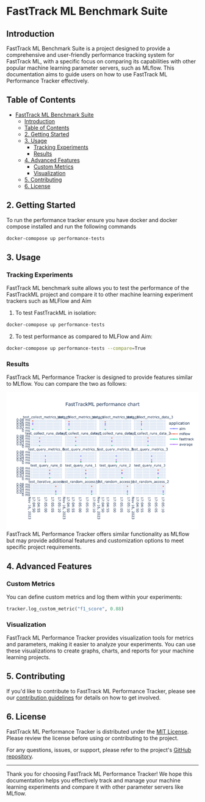 # FastTrack ML Benchmark Suite

## Introduction

FastTrack ML Benchmark Suite is a project designed to provide a comprehensive and user-friendly performance tracking system for FastTrack ML, with a specific focus on comparing its capabilities with other popular machine learning parameter servers, such as MLflow. This documentation aims to guide users on how to use FastTrack ML Performance Tracker effectively.

## Table of Contents

- [FastTrack ML Benchmark Suite](#fasttrack-ml-benchmark-suite)
  - [Introduction](#introduction)
  - [Table of Contents](#table-of-contents)
  - [2. Getting Started ](#2-getting-started-)
  - [3. Usage ](#3-usage-)
    - [Tracking Experiments ](#tracking-experiments-)
    - [Results ](#results-)
  - [4. Advanced Features ](#4-advanced-features-)
    - [Custom Metrics ](#custom-metrics-)
    - [Visualization ](#visualization-)
  - [5. Contributing ](#5-contributing-)
  - [6. License ](#6-license-)

## 2. Getting Started <a name="getting-started"></a>

To run the performance tracker ensure you have docker and docker compose installed and run the following commands 

```bash
docker-comopose up performance-tests
```

## 3. Usage <a name="usage"></a>

### Tracking Experiments <a name="tracking-experiments"></a>

FastTrack ML benchmark suite allows you to test the performance of the FastTrackML project and compare it to other machine learning experiment trackers such as MLFlow and Aim

1. To test FastTrackML in isolation:

```bash
docker-comopose up performance-tests
```

2. To test performance as compared to MLFlow and Aim:

```bash
docker-comopose up performance-tests --compare=True
```

### Results <a name="comparing-with-mlflow"></a>

FastTrack ML Performance Tracker is designed to provide features similar to MLflow. You can compare the two as follows:

![Performance Report](performance/report.png)
FastTrack ML Performance Tracker offers similar functionality as MLflow but may provide additional features and customization options to meet specific project requirements.

## 4. Advanced Features <a name="advanced-features"></a>

### Custom Metrics <a name="custom-metrics"></a>

You can define custom metrics and log them within your experiments:

```python
tracker.log_custom_metric("f1_score", 0.88)
```

### Visualization <a name="visualization"></a>

FastTrack ML Performance Tracker provides visualization tools for metrics and parameters, making it easier to analyze your experiments. You can use these visualizations to create graphs, charts, and reports for your machine learning projects.

## 5. Contributing <a name="contributing"></a>

If you'd like to contribute to FastTrack ML Performance Tracker, please see our [contribution guidelines](CONTRIBUTING.md) for details on how to get involved.

## 6. License <a name="license"></a>

FastTrack ML Performance Tracker is distributed under the [MIT License](LICENSE.md). Please review the license before using or contributing to the project.

For any questions, issues, or support, please refer to the project's [GitHub repository](https://github.com/yourusername/fasttrack-ml-performance-tracker).

---

Thank you for choosing FastTrack ML Performance Tracker! We hope this documentation helps you effectively track and manage your machine learning experiments and compare it with other parameter servers like MLflow.